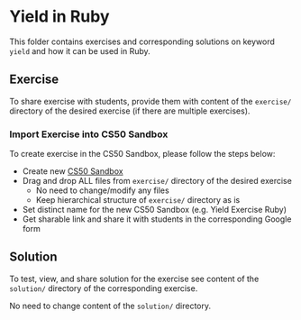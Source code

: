 # Yield in Ruby
This folder contains exercises and corresponding solutions on keyword `yield` and how it can be used in Ruby.

## Exercise
To share exercise with students, provide them with content of the `exercise/` directory of the desired exercise (if
there are multiple exercises).
### Import Exercise into CS50 Sandbox
To create exercise in the CS50 Sandbox, please follow the steps below:
* Create new [CS50 Sandbox](https://sandbox.cs50.io)
* Drag and drop ALL files from `exercise/` directory of the desired exercise
  * No need to change/modify any files
  * Keep hierarchical structure of `exercise/` directory as is
* Set distinct name for the new CS50 Sandbox (e.g. Yield Exercise Ruby)
* Get sharable link and share it with students in the corresponding Google form

## Solution
To test, view, and share solution for the exercise see content of the `solution/` directory of the corresponding
exercise.

No need to change content of the `solution/` directory.
